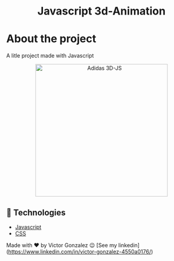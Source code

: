 <h1 align="center">
Javascript 3d-Animation</h1>


# About the project
A litle project made with Javascript
<div align="center" >
  <img src="./github/adidas.gif" alt="Adidas 3D-JS" height="350">
</div>   

## 🚀 Technologies 

- [Javascript](https://www.javascript.com/)
- [CSS](https://developer.mozilla.org/en-US/docs/Web/CSS)




 Made with ♥ by Victor Gonzalez 😉 [See my linkedin] (https://www.linkedin.com/in/victor-gonzalez-4550a0176/)